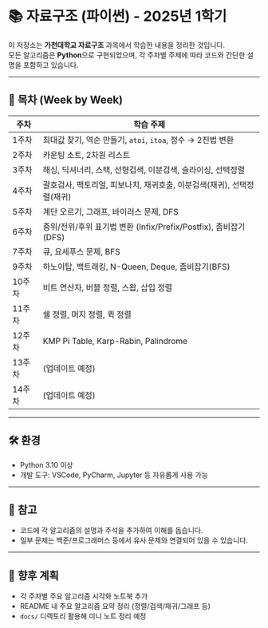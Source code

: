 # 📚 자료구조 (파이썬) - 2025년 1학기

이 저장소는 **가천대학교 자료구조** 과목에서 학습한 내용을 정리한 것입니다.  
모든 알고리즘은 **Python**으로 구현되었으며, 각 주차별 주제에 따라 코드와 간단한 설명을 포함하고 있습니다.

---

## 📅 목차 (Week by Week)

| 주차 | 학습 주제 |
|------|-----------|
| 1주차 | 최대값 찾기, 역순 만들기, `atoi`, `itoa`, 정수 → 2진법 변환 |
| 2주차 | 카운팅 소트, 2차원 리스트 |
| 3주차 | 해싱, 딕셔너리, 스택, 선형검색, 이분검색, 슬라이싱, 선택정렬 |
| 4주차 | 괄호검사, 팩토리얼, 피보나치, 재귀호출, 이분검색(재귀), 선택정렬(재귀) |
| 5주차 | 계단 오르기, 그래프, 바이러스 문제, DFS |
| 6주차 | 중위/전위/후위 표기법 변환 (Infix/Prefix/Postfix), 좀비잡기(DFS) |
| 7주차 | 큐, 요세푸스 문제, BFS |
| 9주차 | 하노이탑, 백트래킹, N-Queen, Deque, 좀비잡기(BFS) |
| 10주차 | 비트 연산자, 버블 정렬, 스왑, 삽입 정렬 |
| 11주차 | 쉘 정렬, 머지 정렬, 퀵 정렬 |
| 12주차 | KMP Pi Table, Karp-Rabin, Palindrome |
| 13주차 | (업데이트 예정) |
| 14주차 | (업데이트 예정) |

---

## 🛠 환경
- Python 3.10 이상
- 개발 도구: VSCode, PyCharm, Jupyter 등 자유롭게 사용 가능

---

## 🧾 참고
- 코드에 각 알고리즘의 설명과 주석을 추가하여 이해를 돕습니다.
- 일부 문제는 백준/프로그래머스 등에서 유사 문제와 연결되어 있을 수 있습니다.

---

## 📌 향후 계획
- 각 주차별 주요 알고리즘 시각화 노트북 추가
- README 내 주요 알고리즘 요약 정리 (정렬/검색/재귀/그래프 등)
- `docs/` 디렉토리 활용해 미니 노트 정리 예정
